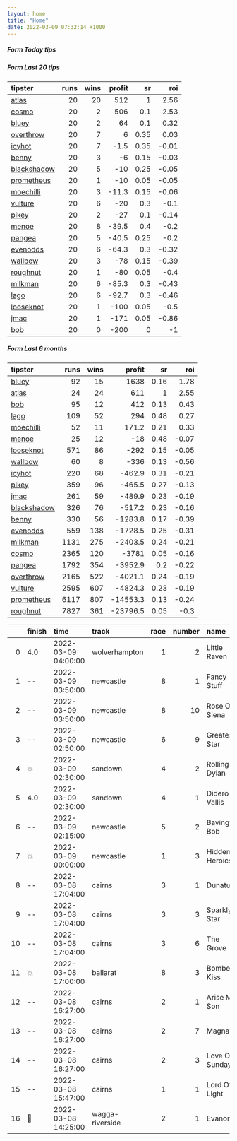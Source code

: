 ```yaml
---   
layout: home  
title: "Home"   
date: 2022-03-09 07:32:14 +1000  
---   
```



##### Form Today tips   

##### Form Last 20 tips   

| tipster                                                         |   runs |   wins |   profit |   sr |   roi |
|:----------------------------------------------------------------|-------:|-------:|---------:|-----:|------:|
| [atlas](https://mrwayneo.github.io/tips/atlas.html)             |     20 |     20 |    512   | 1    |  2.56 |
| [cosmo](https://mrwayneo.github.io/tips/cosmo.html)             |     20 |      2 |    506   | 0.1  |  2.53 |
| [bluey](https://mrwayneo.github.io/tips/bluey.html)             |     20 |      2 |     64   | 0.1  |  0.32 |
| [overthrow](https://mrwayneo.github.io/tips/overthrow.html)     |     20 |      7 |      6   | 0.35 |  0.03 |
| [icyhot](https://mrwayneo.github.io/tips/icyhot.html)           |     20 |      7 |     -1.5 | 0.35 | -0.01 |
| [benny](https://mrwayneo.github.io/tips/benny.html)             |     20 |      3 |     -6   | 0.15 | -0.03 |
| [blackshadow](https://mrwayneo.github.io/tips/blackshadow.html) |     20 |      5 |    -10   | 0.25 | -0.05 |
| [prometheus](https://mrwayneo.github.io/tips/prometheus.html)   |     20 |      1 |    -10   | 0.05 | -0.05 |
| [moechilli](https://mrwayneo.github.io/tips/moechilli.html)     |     20 |      3 |    -11.3 | 0.15 | -0.06 |
| [vulture](https://mrwayneo.github.io/tips/vulture.html)         |     20 |      6 |    -20   | 0.3  | -0.1  |
| [pikey](https://mrwayneo.github.io/tips/pikey.html)             |     20 |      2 |    -27   | 0.1  | -0.14 |
| [menoe](https://mrwayneo.github.io/tips/menoe.html)             |     20 |      8 |    -39.5 | 0.4  | -0.2  |
| [pangea](https://mrwayneo.github.io/tips/pangea.html)           |     20 |      5 |    -40.5 | 0.25 | -0.2  |
| [evenodds](https://mrwayneo.github.io/tips/evenodds.html)       |     20 |      6 |    -64.3 | 0.3  | -0.32 |
| [wallbow](https://mrwayneo.github.io/tips/wallbow.html)         |     20 |      3 |    -78   | 0.15 | -0.39 |
| [roughnut](https://mrwayneo.github.io/tips/roughnut.html)       |     20 |      1 |    -80   | 0.05 | -0.4  |
| [milkman](https://mrwayneo.github.io/tips/milkman.html)         |     20 |      6 |    -85.3 | 0.3  | -0.43 |
| [lago](https://mrwayneo.github.io/tips/lago.html)               |     20 |      6 |    -92.7 | 0.3  | -0.46 |
| [looseknot](https://mrwayneo.github.io/tips/looseknot.html)     |     20 |      1 |   -100   | 0.05 | -0.5  |
| [jmac](https://mrwayneo.github.io/tips/jmac.html)               |     20 |      1 |   -171   | 0.05 | -0.86 |
| [bob](https://mrwayneo.github.io/tips/bob.html)                 |     20 |      0 |   -200   | 0    | -1    |

##### Form Last 6 months   

| tipster                                                         |   runs |   wins |   profit |   sr |   roi |
|:----------------------------------------------------------------|-------:|-------:|---------:|-----:|------:|
| [bluey](https://mrwayneo.github.io/tips/bluey.html)             |     92 |     15 |   1638   | 0.16 |  1.78 |
| [atlas](https://mrwayneo.github.io/tips/atlas.html)             |     24 |     24 |    611   | 1    |  2.55 |
| [bob](https://mrwayneo.github.io/tips/bob.html)                 |     95 |     12 |    412   | 0.13 |  0.43 |
| [lago](https://mrwayneo.github.io/tips/lago.html)               |    109 |     52 |    294   | 0.48 |  0.27 |
| [moechilli](https://mrwayneo.github.io/tips/moechilli.html)     |     52 |     11 |    171.2 | 0.21 |  0.33 |
| [menoe](https://mrwayneo.github.io/tips/menoe.html)             |     25 |     12 |    -18   | 0.48 | -0.07 |
| [looseknot](https://mrwayneo.github.io/tips/looseknot.html)     |    571 |     86 |   -292   | 0.15 | -0.05 |
| [wallbow](https://mrwayneo.github.io/tips/wallbow.html)         |     60 |      8 |   -336   | 0.13 | -0.56 |
| [icyhot](https://mrwayneo.github.io/tips/icyhot.html)           |    220 |     68 |   -462.9 | 0.31 | -0.21 |
| [pikey](https://mrwayneo.github.io/tips/pikey.html)             |    359 |     96 |   -465.5 | 0.27 | -0.13 |
| [jmac](https://mrwayneo.github.io/tips/jmac.html)               |    261 |     59 |   -489.9 | 0.23 | -0.19 |
| [blackshadow](https://mrwayneo.github.io/tips/blackshadow.html) |    326 |     76 |   -517.2 | 0.23 | -0.16 |
| [benny](https://mrwayneo.github.io/tips/benny.html)             |    330 |     56 |  -1283.8 | 0.17 | -0.39 |
| [evenodds](https://mrwayneo.github.io/tips/evenodds.html)       |    559 |    138 |  -1728.5 | 0.25 | -0.31 |
| [milkman](https://mrwayneo.github.io/tips/milkman.html)         |   1131 |    275 |  -2403.5 | 0.24 | -0.21 |
| [cosmo](https://mrwayneo.github.io/tips/cosmo.html)             |   2365 |    120 |  -3781   | 0.05 | -0.16 |
| [pangea](https://mrwayneo.github.io/tips/pangea.html)           |   1792 |    354 |  -3952.9 | 0.2  | -0.22 |
| [overthrow](https://mrwayneo.github.io/tips/overthrow.html)     |   2165 |    522 |  -4021.1 | 0.24 | -0.19 |
| [vulture](https://mrwayneo.github.io/tips/vulture.html)         |   2595 |    607 |  -4824.3 | 0.23 | -0.19 |
| [prometheus](https://mrwayneo.github.io/tips/prometheus.html)   |   6117 |    807 | -14553.3 | 0.13 | -0.24 |
| [roughnut](https://mrwayneo.github.io/tips/roughnut.html)       |   7827 |    361 | -23796.5 | 0.05 | -0.3  |

|    | finish            | time                | track           |   race |   number | name           |   odds | tipster              |
|---:|:------------------|:--------------------|:----------------|-------:|---------:|:---------------|-------:|:---------------------|
|  0 | 4.0               | 2022-03-09 04:00:00 | wolverhampton   |      1 |        2 | Little Raven   |   5    | pangea               |
|  1 | --                | 2022-03-09 03:50:00 | newcastle       |      8 |        1 | Fancy Stuff    |   3.5  | evenodds,lago        |
|  2 | --                | 2022-03-09 03:50:00 | newcastle       |      8 |       10 | Rose Of Siena  |   3.9  | vulture              |
|  3 | --                | 2022-03-09 02:50:00 | newcastle       |      6 |        9 | Greatest Star  |   5    | overthrow            |
|  4 | :boom:            | 2022-03-09 02:30:00 | sandown         |      4 |        2 | Rolling Dylan  |   1.95 | vulture              |
|  5 | 4.0               | 2022-03-09 02:30:00 | sandown         |      4 |        1 | Didero Vallis  |   3.9  | looseknot            |
|  6 | --                | 2022-03-09 02:15:00 | newcastle       |      5 |        2 | Bavington Bob  |   1.85 | overthrow,moechilli  |
|  7 | :boom:            | 2022-03-09 00:00:00 | newcastle       |      1 |        3 | Hidden Heroics |   4.4  | overthrow            |
|  8 | --                | 2022-03-08 17:04:00 | cairns          |      3 |        1 | Dunatun        |   3.4  | vulture              |
|  9 | --                | 2022-03-08 17:04:00 | cairns          |      3 |        3 | Sparkly Star   |   5.5  | pangea,moechilli     |
| 10 | --                | 2022-03-08 17:04:00 | cairns          |      3 |        6 | The Grove      |   3.4  | benny,pangea         |
| 11 | :boom:            | 2022-03-08 17:00:00 | ballarat        |      8 |        3 | Bomber's Kiss  |   6.5  | overthrow            |
| 12 | --                | 2022-03-08 16:27:00 | cairns          |      2 |        1 | Arise My Son   |   2.2  | evenodds,blackshadow |
| 13 | --                | 2022-03-08 16:27:00 | cairns          |      2 |        7 | Magnate        |   4.5  | vulture,looseknot    |
| 14 | --                | 2022-03-08 16:27:00 | cairns          |      2 |        3 | Love On Sunday |   6    | vulture              |
| 15 | --                | 2022-03-08 15:47:00 | cairns          |      1 |        1 | Lord Of Light  |   5.5  | moechilli            |
| 16 | :3rd_place_medal: | 2022-03-08 14:25:00 | wagga-riverside |      2 |        1 | Evanora        |   3.2  | pangea               |
